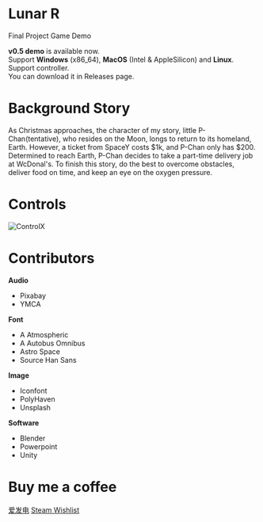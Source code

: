 # Lunar R

Final Project Game Demo

**v0.5 demo** is available now.  
Support **Windows** (x86_64), **MacOS** (Intel & AppleSilicon) and **Linux**.  
Support controller.  
You can download it in Releases page.

# Background Story

As Christmas approaches, the character of my story, little P-Chan(tentative), who resides on the Moon, longs to return to its homeland, Earth. However, a ticket from SpaceY costs $1k, and P-Chan only has $200. Determined to reach Earth, P-Chan decides to take a part-time delivery job at WcDonal's. To finish this story, do the best to overcome obstacles, deliver food on time, and keep an eye on the oxygen pressure.

# Controls
![ControlX](https://github.com/user-attachments/assets/a3586c0c-1519-4b59-88d2-d8e38967f5b2)

# Contributors

**Audio**
* Pixabay
* YMCA

**Font**
* A Atmospheric
* A Autobus Omnibus
* Astro Space
* Source Han Sans

**Image**
* Iconfont
* PolyHaven
* Unsplash

**Software**
* Blender
* Powerpoint
* Unity

# Buy me a coffee
[爱发电](https://afdian.com/a/Geraniol)
[Steam Wishlist](https://store.steampowered.com/wishlist/profiles/76561199089877858/)

